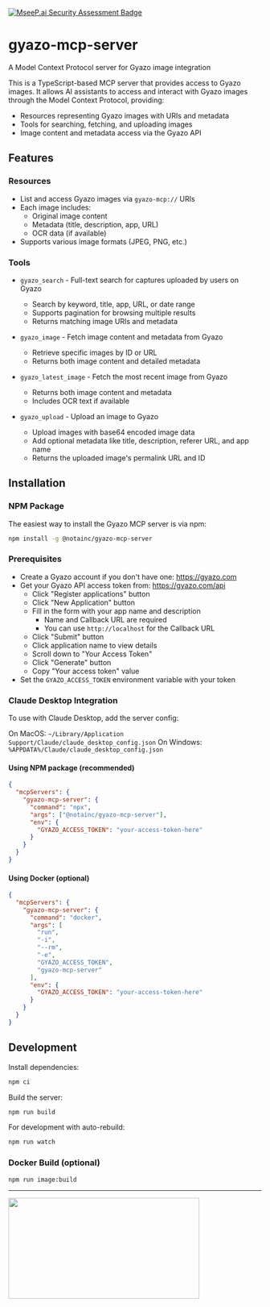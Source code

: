 [![MseeP.ai Security Assessment Badge](https://mseep.net/pr/nota-gyazo-mcp-server-badge.png)](https://mseep.ai/app/nota-gyazo-mcp-server)

# gyazo-mcp-server

A Model Context Protocol server for Gyazo image integration

This is a TypeScript-based MCP server that provides access to Gyazo images. It allows AI assistants to access and interact with Gyazo images through the Model Context Protocol, providing:

- Resources representing Gyazo images with URIs and metadata
- Tools for searching, fetching, and uploading images
- Image content and metadata access via the Gyazo API

## Features

### Resources

- List and access Gyazo images via `gyazo-mcp://` URIs
- Each image includes:
  - Original image content
  - Metadata (title, description, app, URL)
  - OCR data (if available)
- Supports various image formats (JPEG, PNG, etc.)

### Tools

- `gyazo_search` - Full-text search for captures uploaded by users on Gyazo

  - Search by keyword, title, app, URL, or date range
  - Supports pagination for browsing multiple results
  - Returns matching image URIs and metadata

- `gyazo_image` - Fetch image content and metadata from Gyazo

  - Retrieve specific images by ID or URL
  - Returns both image content and detailed metadata

- `gyazo_latest_image` - Fetch the most recent image from Gyazo

  - Returns both image content and metadata
  - Includes OCR text if available

- `gyazo_upload` - Upload an image to Gyazo
  - Upload images with base64 encoded image data
  - Add optional metadata like title, description, referer URL, and app name
  - Returns the uploaded image's permalink URL and ID

## Installation

### NPM Package

The easiest way to install the Gyazo MCP server is via npm:

```bash
npm install -g @notainc/gyazo-mcp-server
```

### Prerequisites

- Create a Gyazo account if you don't have one: https://gyazo.com
- Get your Gyazo API access token from: https://gyazo.com/api
  - Click "Register applications" button
  - Click "New Application" button
  - Fill in the form with your app name and description
    - Name and Callback URL are required
    - You can use `http://localhost` for the Callback URL
  - Click "Submit" button
  - Click application name to view details
  - Scroll down to "Your Access Token"
  - Click "Generate" button
  - Copy "Your access token" value
- Set the `GYAZO_ACCESS_TOKEN` environment variable with your token

### Claude Desktop Integration

To use with Claude Desktop, add the server config:

On MacOS: `~/Library/Application Support/Claude/claude_desktop_config.json`
On Windows: `%APPDATA%/Claude/claude_desktop_config.json`

#### Using NPM package (recommended)

```json
{
  "mcpServers": {
    "gyazo-mcp-server": {
      "command": "npx",
      "args": ["@notainc/gyazo-mcp-server"],
      "env": {
        "GYAZO_ACCESS_TOKEN": "your-access-token-here"
      }
    }
  }
}
```

#### Using Docker (optional)

```json
{
  "mcpServers": {
    "gyazo-mcp-server": {
      "command": "docker",
      "args": [
        "run",
        "-i",
        "--rm",
        "-e",
        "GYAZO_ACCESS_TOKEN",
        "gyazo-mcp-server"
      ],
      "env": {
        "GYAZO_ACCESS_TOKEN": "your-access-token-here"
      }
    }
  }
}
```

## Development

Install dependencies:

```bash
npm ci
```

Build the server:

```bash
npm run build
```

For development with auto-rebuild:

```bash
npm run watch
```

### Docker Build (optional)

```bash
npm run image:build
```

---

<a href="https://glama.ai/mcp/servers/bhrk879agk">
  <img width="380" height="200" src="https://glama.ai/mcp/servers/bhrk879agk/badge" />
</a>
